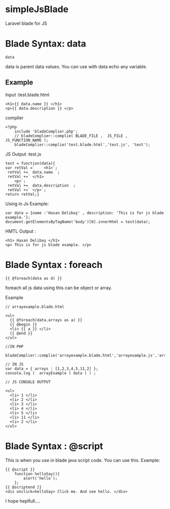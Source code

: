 # simpleJsBlade
Laravel blade for JS

# Blade Syntax: data
    data
data is parent data values. You can use with data echo any variable.
## Example
Input :test.blade.html

    <h1>{{ data.name }} </h1>
    <p>{{ data.description }} </p>

complier

    <?php
        include 'bladeComplier.php';
        // bladeComplier::complie( BLADE_FILE ,  JS_FILE , JS_FUNCTION_NAME );
        bladeComplier::complie('test.blade.html','test.js', 'test');

JS Output :test.js

    test = function(data){
    var retVal =`    <h1>`;
     retVal +=  data.name  ;
     retVal +=` </h1>
        <p>`;
     retVal +=  data.description  ;
     retVal +=` </p>`;
    return retVal;}
    
Using in Js Example:

    var data = {name :'Hasan Delibaş' , description: 'This is for js blade example.'};
    document.getElementsByTagName('body')[0].innerHtml = test(data);

HMTL Output :
    
    <h1> Hasan Delibaş </h1>
    <p> This is for js blade example. </p>
    

# Blade Syntax : foreach

    {{ @foreach(data as d) }}

foreach all js data using this can be object or array.

Example
    
    // arrayexample.blade.html
    
    <ul>
      {{ @foreach(data.arrays as a) }}
      {{ @begin }}
      <li> {{ a }} </li>
      {{ @end }}
    </ul>

    //IN PHP
    
    bladeComplier::complie('arrayexample.blade.html','arrayexample.js','arrarExample');
    
    // IN JS
    var data = { arrays : [1,2,3,4,5,11,2] };
    console.log (  arrayExample ( data ) ) ;
    
    // JS CONSOLE OUTPUT
    
    <ul>
      <li> 1 </li>
      <li> 2 </li>
      <li> 3 </li>
      <li> 4 </li>
      <li> 5 </li>
      <li> 11 </li>
      <li> 2 </li>
    </ul>
    
# Blade Syntax : @script

This is when you use in blade java script code. You can use this.
Example:

    {{ @script }}
        function helloSay(){
            alert('hello');
        };
    {{ @scriptend }}
    <div onclick=helloSay> Click me. And see hello. </div>
    
I hope heplfull....

